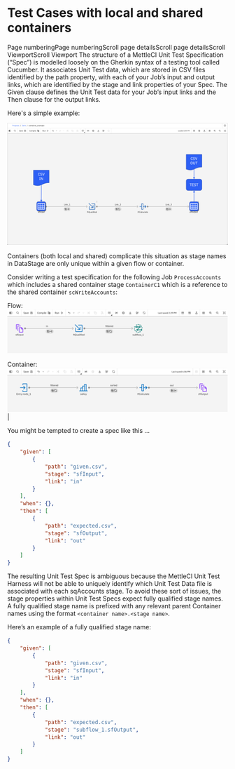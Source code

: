 # Test Cases with local and shared containers

Page numberingPage numberingScroll page detailsScroll page detailsScroll ViewportScroll Viewport
The structure of a MettleCI Unit Test Specification (“Spec”) is modelled loosely on the Gherkin syntax of a testing tool called Cucumber.  It associates Unit Test data, which are stored in CSV files identified by the path property, with each of your Job’s input and output links, which are identified by the stage and link properties of your Spec. The Given clause defines the Unit Test data for your Job’s input links and the Then clause for the output links.  

Here's a simple example:

![representation of a DataStage job showing CSV files being injected into source stages and an output stage referring to a CSV file which does not exist](./images/ds-test-case-simple2.png "test baseline screen capture")

Containers (both local and shared) complicate this situation as stage names in DataStage are only unique within a given flow or container.  

Consider writing a test specification for the following Job `ProcessAccounts` which includes a shared container stage `ContainerC1` which is a reference to the shared container `scWriteAccounts`:

Flow:
![representation of a DataStage flow using a shared container](./images/ds-test-case-container2.png "test cases using containers")

Container:
![representation of a DataStage shared container](./images/ds-test-case-container5.png "test cases using containers") |

You might be tempted to create a spec like this ...

```json
{
    "given": [
        {
            "path": "given.csv",
            "stage": "sfInput",
            "link": "in" 
        }
    ],
    "when": {},
    "then": [
        {
            "path": "expected.csv",
            "stage": "sfOutput",
            "link": "out"
        }
    ]
}
```

The resulting Unit Test Spec is ambiguous because the MettleCI Unit Test Harness will not be able to uniquely identify which Unit Test Data file is associated with each sqAccounts stage.  To avoid these sort of issues, the stage properties within Unit Test Specs expect fully qualified stage names.  A fully qualified stage name is prefixed with any relevant parent Container names using the format `<container name>.<stage name>`.

Here’s an example of a fully qualified stage name:

```json
{
    "given": [
        {
            "path": "given.csv",
            "stage": "sfInput",
            "link": "in" 
        }
    ],
    "when": {},
    "then": [
        {
            "path": "expected.csv",
            "stage": "subflow_1.sfOutput",
            "link": "out"
        }
    ]
}
```
